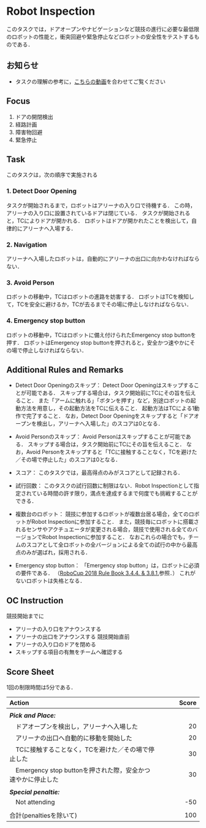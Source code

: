 # Robot Inspection
このタスクでは，ドアオープンやナビゲーションなど競技の進行に必要な最低限のロボットの性能と，衝突回避や緊急停止などロボットの安全性をテストするものである．

## お知らせ
* タスクの理解の参考に，[こちらの動画](https://youtu.be/JweIZ0n_2gs)を合わせてご覧ください

## Focus
1. ドアの開閉検出
2. 経路計画
3. 障害物回避
4. 緊急停止

## Task
このタスクは，次の順序で実施される

### 1. Detect Door Opening
タスクが開始されるまで，ロボットはアリーナの入り口で待機する．
この時，アリーナの入り口に設置されているドアは閉じている．
タスクが開始されると，TCによりドアが開かれる．
ロボットはドアが開かれたことを検出して，自律的にアリーナへ入場する．

### 2. Navigation
アリーナへ入場したロボットは，自動的にアリーナの出口に向かわなければならない．

### 3. Avoid Person
ロボットの移動中，TCはロボットの進路を妨害する．
ロボットはTCを検知して，TCを安全に避けるか，TCが去るまでその場に停止しなければならない．

### 4. Emergency stop button
ロボットの移動中，TCはロボットに備え付けられたEmergency stop buttonを押す．
ロボットはEmergency stop buttonを押されると，安全かつ速やかにその場で停止しなければならない．


## Additional Rules and Remarks
* Detect Door Openingのスキップ：
Detect Door Openingはスキップすることが可能である．
スキップする場合は，タスク開始前にTCにその旨を伝えること．
また「アームに触れる」「ボタンを押す」など，別途ロボットの起動方法を用意し，その起動方法をTCに伝えること．
起動方法はTCによる1動作で完了すること．
なお，Detect Door Openingをスキップすると「ドアオープンを検出し，アリーナへ入場した」のスコアは0となる．

* Avoid Personのスキップ：
Avoid Personはスキップすることが可能である．
スキップする場合は，タスク開始前にTCにその旨を伝えること．
なお，Avoid Personをスキップすると「TCに接触することなく，TCを避けた／その場で停止した」のスコアは0となる．

* スコア：
このタスクでは，最高得点のみがスコアとして記録される．

* 試行回数：
このタスクの試行回数に制限はない．Robot Inspectionとして指定されている時間の許す限り，満点を達成するまで何度でも挑戦することができる．

* 複数台のロボット：
競技に参加するロボットが複数台居る場合，全てのロボットがRobot Inspectionに参加すること．
また，競技毎にロボットに搭載されるセンサやアクチュエータが変更される場合，競技で使用される全てのバージョンでRobot Inspectionに参加すること．
なおこれらの場合でも，チームのスコアとして全ロボットの全バージョンによる全ての試行の中から最高点のみが選ばれ，採用される．

* Emergency stop button：
「Emergency stop button」は，ロボットに必須の要件である．
（[RoboCup 2018 Rule Book 3.4.4. & 3.8.1.](https://athome.robocup.org/wp-content/uploads/2018/10/2018_rulebook.pdf)参照．）
これがないロボットは失格となる．

## OC Instruction
競技開始までに
* アリーナの入り口をアナウンスする
* アリーナの出口をアナウンスする
競技開始直前
* アリーナの入り口のドアを閉める
* スキップする項目の有無をチームへ確認する


## Score Sheet
1回の制限時間は5分である．

|Action　　　　　　　　　　　　　　　|Score　　　|
|:---------------------------------------|-:|
|||
|***Pick and Place:***||
|　ドアオープンを検出し，アリーナへ入場した	              |20|
|　アリーナの出口へ自動的に移動を開始した                 |20|
|　TCに接触することなく，TCを避けた／その場で停止した	    |30|
|　Emergency stop buttonを押された際，安全かつ速やかに停止した |30|
|||
|***Special penaltie:***	||
|　Not attending				                                  |-50|
|||
|合計(penaltiesを除いて)                                  |100|


